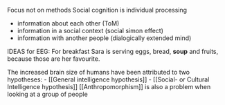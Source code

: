 Focus not on methods 
Social cognition is individual processing 
* information about each other (ToM)
* information in a social context (social simon effect)
* information with another people (dialogically extended mind)

IDEAS for EEG: 
For breakfast Sara is serving eggs, bread, **soup** and fruits, because those are her favourite.


The increased brain size of humans have been attributed to two hypotheses:
	- [[General intelligence hypothesis]]
	- [[Social- or Cultural Intelligence hypothesis]]
[[Anthropomorphism]] is also a problem when looking at a group of people




